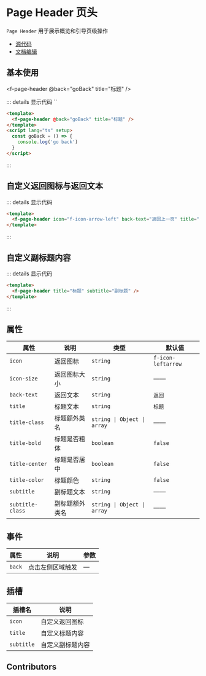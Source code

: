 # Page Header 页头

`Page Header` 用于展示概览和引导页级操作

- [源代码](https://github.com/FightingDesign/fighting-design/tree/master/packages/fighting-components/page-header)
- [文档编辑](https://github.com/FightingDesign/fighting-design/blob/master/docs/docs/components/page-header.md)

## 基本使用

<f-page-header @back="goBack" title="标题" />

::: details 显示代码
``

```html
<template>
  <f-page-header @back="goBack" title="标题" />
</template>
<script lang="ts" setup>
  const goBack = () => {
    console.log('go back')
  }
</script>
```

:::

## 自定义返回图标与返回文本

<f-page-header icon="f-icon-arrow-left" back-text="返回上一页" title="标题" />

::: details 显示代码

```html
<template>
  <f-page-header icon="f-icon-arrow-left" back-text="返回上一页" title="标题" />
</template>
```

:::

## 自定义副标题内容

<f-page-header title="标题" subtitle="副标题" />

::: details 显示代码

```html
<template>
  <f-page-header title="标题" subtitle="副标题" />
</template>
```

:::

## 属性

| 属性             | 说明           | 类型                        | 默认值             |
| ---------------- | -------------- | --------------------------- | ------------------ |
| `icon`           | 返回图标       | `string`                    | `f-icon-leftarrow` |
| `icon-size`      | 返回图标大小   | `string`                    | ——                 |
| `back-text`      | 返回文本       | `string`                    | `返回`             |
| `title`          | 标题文本       | `string`                    | `标题`             |
| `title-class`    | 标题额外类名   | `string \| Object \| array` | ——                 |
| `title-bold`     | 标题是否粗体   | `boolean`                   | `false`            |
| `title-center`   | 标题是否居中   | `boolean`                   | `false`            |
| `title-color`    | 标题颜色       | `string`                    | `false`            |
| `subtitle`       | 副标题文本     | `string`                    | ——                 |
| `subtitle-class` | 副标题额外类名 | `string \| Object \| array` | ——                 |

## 事件

| 属性   | 说明             | 参数 |
| ------ | ---------------- | ---- |
| `back` | 点击左侧区域触发 | —    |

## 插槽

| 插槽名     | 说明             |
| ---------- | ---------------- |
| `icon`     | 自定义返回图标   |
| `title`    | 自定义标题内容   |
| `subtitle` | 自定义副标题内容 |

## Contributors

<a href="https://github.com/Tyh2001" target="_blank">
  <f-avatar round src="https://avatars.githubusercontent.com/u/73180970?v=4" />
</a>

<a href="https://github.com/yzj940619" target="_blank">
  <f-avatar round src="https://avatars.githubusercontent.com/u/42865478?v=4" />
</a>

<style scoped>
</style>

<script setup>
  const goBack = () => {
    console.log('go back')
  }
</script>
